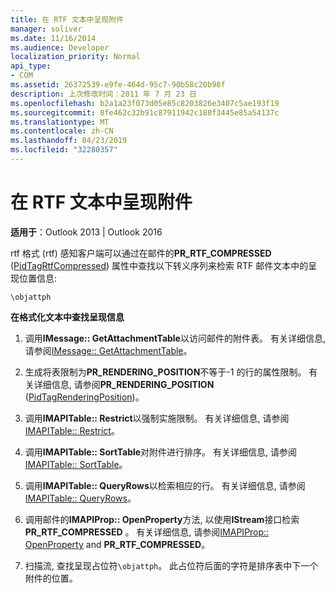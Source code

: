 ```yaml
---
title: 在 RTF 文本中呈现附件
manager: soliver
ms.date: 11/16/2014
ms.audience: Developer
localization_priority: Normal
api_type:
- COM
ms.assetid: 26372539-e9fe-464d-95c7-90b58c20b98f
description: 上次修改时间：2011 年 7 月 23 日
ms.openlocfilehash: b2a1a23f073d05e85c8203826e3407c5ae193f19
ms.sourcegitcommit: 8fe462c32b91c87911942c188f3445e85a54137c
ms.translationtype: MT
ms.contentlocale: zh-CN
ms.lasthandoff: 04/23/2019
ms.locfileid: "32280357"
---
```

# <a name="rendering-an-attachment-in-rtf-text"></a>在 RTF 文本中呈现附件

  
  
**适用于**：Outlook 2013 | Outlook 2016 
  
rtf 格式 (rtf) 感知客户端可以通过在邮件的**PR_RTF_COMPRESSED** ([PidTagRtfCompressed](pidtagrtfcompressed-canonical-property.md)) 属性中查找以下转义序列来检索 RTF 邮件文本中的呈现位置信息:
  
 `\objattph`
  
 **在格式化文本中查找呈现信息**
  
1. 调用**IMessage:: GetAttachmentTable**以访问邮件的附件表。 有关详细信息, 请参阅[IMessage:: GetAttachmentTable](imessage-getattachmenttable.md)。
    
2. 生成将表限制为**PR_RENDERING_POSITION**不等于-1 的行的属性限制。 有关详细信息, 请参阅**PR_RENDERING_POSITION** ([PidTagRenderingPosition](pidtagrenderingposition-canonical-property.md))。
    
3. 调用**IMAPITable:: Restrict**以强制实施限制。 有关详细信息, 请参阅[IMAPITable:: Restrict](imapitable-restrict.md)。
    
4. 调用**IMAPITable:: SortTable**对附件进行排序。 有关详细信息, 请参阅[IMAPITable:: SortTable](imapitable-sorttable.md)。
    
5. 调用**IMAPITable:: QueryRows**以检索相应的行。 有关详细信息, 请参阅[IMAPITable:: QueryRows](imapitable-queryrows.md)。
    
6. 调用邮件的**IMAPIProp:: OpenProperty**方法, 以使用**IStream**接口检索**PR_RTF_COMPRESSED** 。 有关详细信息, 请参阅[IMAPIProp:: OpenProperty](imapiprop-openproperty.md) and **PR_RTF_COMPRESSED**。
    
7. 扫描流, 查找呈现占位符`\objattph`。 此占位符后面的字符是排序表中下一个附件的位置。
    

